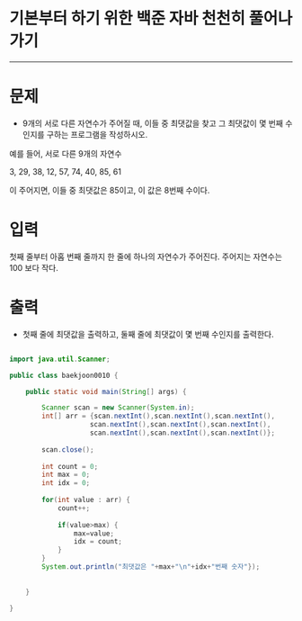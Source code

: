 # 기본부터 하기 위한 백준 자바 천천히 풀어나가기
--------------------------------------------

# 문제
 - 9개의 서로 다른 자연수가 주어질 때, 이들 중 최댓값을 찾고 그 최댓값이 몇 번째 수인지를 구하는 프로그램을 작성하시오.

예를 들어, 서로 다른 9개의 자연수

3, 29, 38, 12, 57, 74, 40, 85, 61

이 주어지면, 이들 중 최댓값은 85이고, 이 값은 8번째 수이다.
 
# 입력
 첫째 줄부터 아홉 번째 줄까지 한 줄에 하나의 자연수가 주어진다. 주어지는 자연수는 100 보다 작다.

# 출력
 - 첫째 줄에 최댓값을 출력하고, 둘째 줄에 최댓값이 몇 번째 수인지를 출력한다.
 
 
~~~java

import java.util.Scanner;

public class baekjoon0010 {

	public static void main(String[] args) {

		Scanner scan = new Scanner(System.in);
		int[] arr = {scan.nextInt(),scan.nextInt(),scan.nextInt(),
					scan.nextInt(),scan.nextInt(),scan.nextInt(),
					scan.nextInt(),scan.nextInt(),scan.nextInt()};
		
		scan.close();
		
		int count = 0;
		int max = 0;
		int idx = 0;
		
		for(int value : arr) {
			count++;
			
			if(value>max) {
				max=value;
				idx = count;
			}
		}
		System.out.println("최댓값은 "+max+"\n"+idx+"번째 숫자"});
		
		
	}

}

~~~